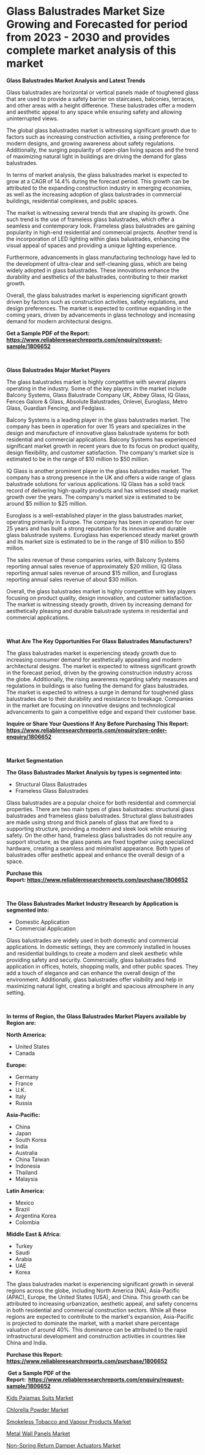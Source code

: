 <p><h1>Glass Balustrades Market Size Growing and Forecasted for period from 2023 - 2030 and provides complete market analysis of this market</h1></p><p><strong>Glass Balustrades Market Analysis and Latest Trends</strong></p>
<p><p>Glass balustrades are horizontal or vertical panels made of toughened glass that are used to provide a safety barrier on staircases, balconies, terraces, and other areas with a height difference. These balustrades offer a modern and aesthetic appeal to any space while ensuring safety and allowing uninterrupted views.</p><p>The global glass balustrades market is witnessing significant growth due to factors such as increasing construction activities, a rising preference for modern designs, and growing awareness about safety regulations. Additionally, the surging popularity of open-plan living spaces and the trend of maximizing natural light in buildings are driving the demand for glass balustrades.</p><p>In terms of market analysis, the glass balustrades market is expected to grow at a CAGR of 14.4% during the forecast period. This growth can be attributed to the expanding construction industry in emerging economies, as well as the increasing adoption of glass balustrades in commercial buildings, residential complexes, and public spaces.</p><p>The market is witnessing several trends that are shaping its growth. One such trend is the use of frameless glass balustrades, which offer a seamless and contemporary look. Frameless glass balustrades are gaining popularity in high-end residential and commercial projects. Another trend is the incorporation of LED lighting within glass balustrades, enhancing the visual appeal of spaces and providing a unique lighting experience.</p><p>Furthermore, advancements in glass manufacturing technology have led to the development of ultra-clear and self-cleaning glass, which are being widely adopted in glass balustrades. These innovations enhance the durability and aesthetics of the balustrades, contributing to their market growth.</p><p>Overall, the glass balustrades market is experiencing significant growth driven by factors such as construction activities, safety regulations, and design preferences. The market is expected to continue expanding in the coming years, driven by advancements in glass technology and increasing demand for modern architectural designs.</p></p>
<p><strong>Get a Sample PDF of the Report:&nbsp; <a href="https://www.reliableresearchreports.com/enquiry/request-sample/1806652">https://www.reliableresearchreports.com/enquiry/request-sample/1806652</a></strong></p>
<p>&nbsp;</p>
<p><strong>Glass Balustrades Major Market Players</strong></p>
<p><p>The glass balustrades market is highly competitive with several players operating in the industry. Some of the key players in the market include Balcony Systems, Glass Balustrade Company UK, Abbey Glass, IQ Glass, Fences Galore & Glass, Absolute Balustrades, Onlevel, Euroglass, Metro Glass, Guardian Fencing, and Fedglass.</p><p>Balcony Systems is a leading player in the glass balustrades market. The company has been in operation for over 15 years and specializes in the design and manufacture of innovative glass balustrade systems for both residential and commercial applications. Balcony Systems has experienced significant market growth in recent years due to its focus on product quality, design flexibility, and customer satisfaction. The company's market size is estimated to be in the range of $10 million to $50 million.</p><p>IQ Glass is another prominent player in the glass balustrades market. The company has a strong presence in the UK and offers a wide range of glass balustrade solutions for various applications. IQ Glass has a solid track record of delivering high-quality products and has witnessed steady market growth over the years. The company's market size is estimated to be around $5 million to $25 million.</p><p>Euroglass is a well-established player in the glass balustrades market, operating primarily in Europe. The company has been in operation for over 25 years and has built a strong reputation for its innovative and durable glass balustrade systems. Euroglass has experienced steady market growth and its market size is estimated to be in the range of $10 million to $50 million.</p><p>The sales revenue of these companies varies, with Balcony Systems reporting annual sales revenue of approximately $20 million, IQ Glass reporting annual sales revenue of around $15 million, and Euroglass reporting annual sales revenue of about $30 million.</p><p>Overall, the glass balustrades market is highly competitive with key players focusing on product quality, design innovation, and customer satisfaction. The market is witnessing steady growth, driven by increasing demand for aesthetically pleasing and durable balustrade systems in residential and commercial applications.</p></p>
<p>&nbsp;</p>
<p><strong>What Are The Key Opportunities For Glass Balustrades Manufacturers?</strong></p>
<p><p>The glass balustrades market is experiencing steady growth due to increasing consumer demand for aesthetically appealing and modern architectural designs. The market is expected to witness significant growth in the forecast period, driven by the growing construction industry across the globe. Additionally, the rising awareness regarding safety measures and regulations in buildings is also fueling the demand for glass balustrades. The market is expected to witness a surge in demand for toughened glass balustrades due to their durability and resistance to breakage. Companies in the market are focusing on innovative designs and technological advancements to gain a competitive edge and expand their customer base.</p></p>
<p><strong>Inquire or Share Your Questions If Any Before Purchasing This Report: <a href="https://www.reliableresearchreports.com/enquiry/pre-order-enquiry/1806652">https://www.reliableresearchreports.com/enquiry/pre-order-enquiry/1806652</a></strong></p>
<p>&nbsp;</p>
<p><strong>Market Segmentation</strong></p>
<p><strong>The Glass Balustrades Market Analysis by types is segmented into:</strong></p>
<p><ul><li>Structural Glass Balustrades</li><li>Frameless Glass Balustrades</li></ul></p>
<p><p>Glass balustrades are a popular choice for both residential and commercial properties. There are two main types of glass balustrades: structural glass balustrades and frameless glass balustrades. Structural glass balustrades are made using strong and thick panels of glass that are fixed to a supporting structure, providing a modern and sleek look while ensuring safety. On the other hand, frameless glass balustrades do not require any support structure, as the glass panels are fixed together using specialized hardware, creating a seamless and minimalist appearance. Both types of balustrades offer aesthetic appeal and enhance the overall design of a space.</p></p>
<p><strong>Purchase this Report:&nbsp;<a href="https://www.reliableresearchreports.com/purchase/1806652">https://www.reliableresearchreports.com/purchase/1806652</a></strong></p>
<p>&nbsp;</p>
<p><strong>The Glass Balustrades Market Industry Research by Application is segmented into:</strong></p>
<p><ul><li>Domestic Application</li><li>Commercial Application</li></ul></p>
<p><p>Glass balustrades are widely used in both domestic and commercial applications. In domestic settings, they are commonly installed in houses and residential buildings to create a modern and sleek aesthetic while providing safety and security. Commercially, glass balustrades find application in offices, hotels, shopping malls, and other public spaces. They add a touch of elegance and can enhance the overall design of the environment. Additionally, glass balustrades offer visibility and help in maximizing natural light, creating a bright and spacious atmosphere in any setting.</p></p>
<p>&nbsp;</p>
<p><strong>In terms of Region, the Glass Balustrades Market Players available by Region are:</strong></p>
<p>
    <p> <strong> North America: </strong>
        <ul>
            <li>United States</li>
            <li>Canada</li>
        </ul>
        </p> 
    <p> <strong> Europe: </strong>
        <ul>
            <li>Germany</li>
            <li>France</li>
            <li>U.K.</li>
            <li>Italy</li>
            <li>Russia</li>
        </ul>
        </p> 
    <p> <strong> Asia-Pacific: </strong>
        <ul>
            <li>China</li>
            <li>Japan</li>
            <li>South Korea</li>
            <li>India</li>
            <li>Australia</li>
            <li>China Taiwan</li>
            <li>Indonesia</li>
            <li>Thailand</li>
            <li>Malaysia</li>
        </ul>
        </p> 
    <p> <strong> Latin America: </strong>
        <ul>
            <li>Mexico</li>
            <li>Brazil</li>
            <li>Argentina Korea</li>
            <li>Colombia</li>
        </ul>
        </p> 
    <p> <strong> Middle East & Africa: </strong>
        <ul>
            <li>Turkey</li>
            <li>Saudi</li>
            <li>Arabia</li>
            <li>UAE</li>
            <li>Korea</li>
        </ul>
    </p>
    </p>
<p><p>The glass balustrades market is experiencing significant growth in several regions across the globe, including North America (NA), Asia-Pacific (APAC), Europe, the United States (USA), and China. This growth can be attributed to increasing urbanization, aesthetic appeal, and safety concerns in both residential and commercial construction sectors. While all these regions are expected to contribute to the market's expansion, Asia-Pacific is projected to dominate the market, with a market share percentage valuation of around 40%. This dominance can be attributed to the rapid infrastructural development and construction activities in countries like China and India.</p></p>
<p><strong>Purchase this Report: <a href="https://www.reliableresearchreports.com/purchase/1806652">https://www.reliableresearchreports.com/purchase/1806652</a></strong></p>
<p>&nbsp;<strong>Get a Sample PDF of the Report:&nbsp;&nbsp;<a href="https://www.reliableresearchreports.com/enquiry/request-sample/1806652">https://www.reliableresearchreports.com/enquiry/request-sample/1806652</a></strong></p>
<p><strong></strong></p>
<p><p><a href="https://medium.com/@samanthareed1916/kids-pajamas-suits-market-furnishes-information-on-market-share-market-trends-and-market-growth-2da629b93b74">Kids Pajamas Suits Market</a></p><p><a href="https://github.com/lilstefpacute/Market-Research-Report-List-1/blob/main/chlorella-powder-market.md">Chlorella Powder Market</a></p><p><a href="https://medium.com/@tammyfreeman2022/smokeless-tobacco-and-vapour-products-market-size-cagr-trends-2024-2030-de6408f95c16">Smokeless Tobacco and Vapour Products Market</a></p><p><a href="https://github.com/AKSHATREPORTPRIME/Market-Research-Report-List-1/blob/main/metal-wall-panels-market.md">Metal Wall Panels Market</a></p><p><a href="https://medium.com/@cierrahayes645/non-spring-return-damper-actuators-market-size-cagr-trends-2024-2030-0d39efc18874">Non-Spring Return Damper Actuators Market</a></p></p>